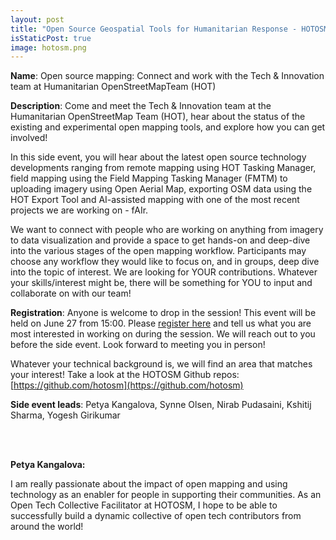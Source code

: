 ```yaml
---
layout: post
title: "Open Source Geospatial Tools for Humanitarian Response - HOTOSM"
isStaticPost: true
image: hotosm.png
---
```


**Name**: Open source mapping: Connect and work with the Tech & Innovation team at Humanitarian OpenStreetMapTeam (HOT)

**Description**: Come and meet the Tech & Innovation team at the Humanitarian OpenStreetMap Team (HOT), hear about the status of the existing and experimental open mapping tools, and explore how you can get involved!

In this side event, you will hear about the latest open source technology developments ranging from remote mapping using HOT Tasking Manager, field mapping using the Field Mapping Tasking Manager (FMTM) to uploading imagery using Open Aerial Map, exporting OSM data using the HOT Export Tool and AI-assisted mapping with one of the most recent projects we are working on - fAIr.

We want to connect with people who are working on anything from imagery to data visualization and provide a space to get hands-on and deep-dive into the various stages of the open mapping workflow. Participants may choose any workflow they would like to focus on, and in groups, deep dive into the topic of interest. We are looking for YOUR contributions. Whatever your skills/interest might be, there will be something for YOU to input and collaborate on with our team!

**Registration**: Anyone is welcome to drop in the session! This event will be held on June 27 from 15:00. Please [register here](https://docs.google.com/forms/d/e/1FAIpQLSdAYmcWCdZ2X7Oorx1pj-l698w4jBv6gHhV3O-cRtvqT9G1Tw/viewform) and tell us what you are most interested in working on during the session. We will reach out to you before the side event. Look forward to meeting you in person!

Whatever your technical background is, we will find an area that matches your interest! Take a look at the HOTOSM Github repos: [https://github.com/hotosm](https://github.com/hotosm)

**Side event leads**: Petya Kangalova, Synne Olsen, Nirab Pudasaini, Kshitij Sharma, Yogesh Girikumar

<br><br>

**Petya Kangalova:**

I am really passionate about the impact of open mapping and using technology as an enabler for people in supporting their communities. As an Open Tech Collective Facilitator at HOTOSM, I hope to be able to successfully build a dynamic collective of open tech contributors from around the world!
